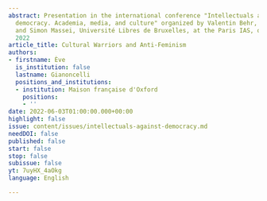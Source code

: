 ```yaml
---
abstract: Presentation in the international conference "Intellectuals against liberal
  democracy. Academia, media, and culture" organized by Valentin Behr, Paris IAS,
  and Simon Massei, Université Libres de Bruxelles, at the Paris IAS, on June 2-3,
  2022
article_title: Cultural Warriors and Anti-Feminism
authors:
- firstname: Ève
  is_institution: false
  lastname: Gianoncelli
  positions_and_institutions:
  - institution: Maison française d'Oxford
    positions:
    - ''
date: 2022-06-03T01:00:00.000+00:00
highlight: false
issue: content/issues/intellectuals-against-democracy.md
needDOI: false
published: false
start: false
stop: false
subissue: false
yt: 7uyHX_4aOkg
language: English

---
```

<Youtube yt="7uyHX_4aOkg" caption="Cultural Warriors and Anti-Feminism"></Youtube>
